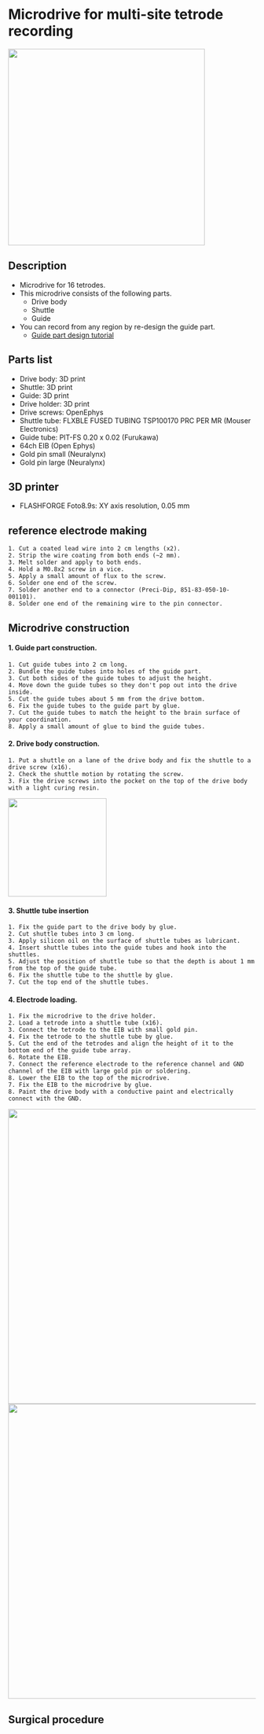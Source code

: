 # Microdrive for multi-site tetrode recording
<img src="https://user-images.githubusercontent.com/61833067/185296408-5ef86b72-5ae4-4b2e-bd06-3c34904c7fc1.png" width="400px">

## Description
* Microdrive for 16 tetrodes.
* This microdrive consists of the following parts.
  * Drive body
  * Shuttle
  * Guide
* You can record from any region by re-design the guide part.
  * [Guide part design tutorial](https://gist.github.com/yoshihito-saito/2603be5581b5dd010331ef912d4f67f2)
 ## Parts list
  * Drive body: 3D print
  * Shuttle: 3D print
  * Guide: 3D print
  * Drive holder: 3D print
  * Drive screws: OpenEphys
  * Shuttle tube: FLXBLE FUSED TUBING TSP100170 PRC PER MR (Mouser Electronics)
  * Guide tube: PIT-FS 0.20 x 0.02 (Furukawa)
  * 64ch EIB (Open Ephys)
  * Gold pin small (Neuralynx)
  * Gold pin large (Neuralynx)

## 3D printer
* FLASHFORGE Foto8.9s: XY axis resolution, 0.05 mm

## reference electrode making
    1. Cut a coated lead wire into 2 cm lengths (x2).
    2. Strip the wire coating from both ends (~2 mm).
    3. Melt solder and apply to both ends.
    4. Hold a M0.8x2 screw in a vice.
    5. Apply a small amount of flux to the screw.
    6. Solder one end of the screw.
    7. Solder another end to a connector (Preci-Dip, 851-83-050-10-001101).
    8. Solder one end of the remaining wire to the pin connector.

## Microdrive construction

#### 1. Guide part construction.
    1. Cut guide tubes into 2 cm long.
    2. Bundle the guide tubes into holes of the guide part.
    3. Cut both sides of the guide tubes to adjust the height.
    4. Move down the guide tubes so they don't pop out into the drive inside.
    5. Cut the guide tubes about 5 mm from the drive bottom.
    6. Fix the guide tubes to the guide part by glue.
    7. Cut the guide tubes to match the height to the brain surface of your coordination.
    8. Apply a small amount of glue to bind the guide tubes.
    
#### 2. Drive body construction.
    1. Put a shuttle on a lane of the drive body and fix the shuttle to a drive screw (x16).
    2. Check the shuttle motion by rotating the screw.
    3. Fix the drive screws into the pocket on the top of the drive body with a light curing resin.
<img src="https://user-images.githubusercontent.com/61833067/185843937-cce0b9fc-2d86-4e85-bba8-733312cfec45.png" width="200px">

#### 3. Shuttle tube insertion
    1. Fix the guide part to the drive body by glue.
    2. Cut shuttle tubes into 3 cm long.
    3. Apply silicon oil on the surface of shuttle tubes as lubricant.
    4. Insert shuttle tubes into the guide tubes and hook into the shuttles.
    5. Adjust the position of shuttle tube so that the depth is about 1 mm from the top of the guide tube.
    6. Fix the shuttle tube to the shuttle by glue.
    7. Cut the top end of the shuttle tubes.
    
#### 4. Electrode loading.
    1. Fix the microdrive to the drive holder.
    2. Load a tetrode into a shuttle tube (x16).
    3. Connect the tetrode to the EIB with small gold pin.
    4. Fix the tetrode to the shuttle tube by glue.
    5. Cut the end of the tetrodes and align the height of it to the bottom end of the guide tube array.
    6. Rotate the EIB.
    7. Connect the reference electrode to the reference channel and GND channel of the EIB with large gold pin or soldering.
    8. Lower the EIB to the top of the microdrive.
    7. Fix the EIB to the microdrive by glue.  
    8. Paint the drive body with a conductive paint and electrically connect with the GND.
<img src="https://user-images.githubusercontent.com/61833067/185844940-9ae3e892-f666-406f-a6b4-06b7c612030d.png" width="600px">

<img src="https://user-images.githubusercontent.com/61833067/185843646-140accab-082b-4a91-8b5f-6bda9c5e081a.png" width="600px">
  
## Surgical procedure
